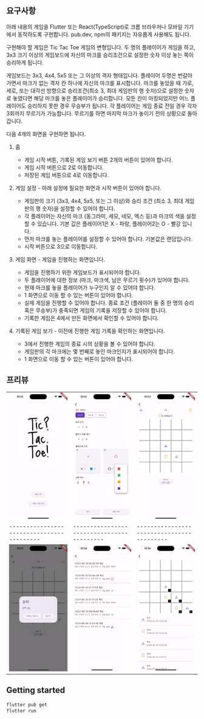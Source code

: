 ## 요구사항
아래 내용의 게임을 Flutter 또는 React(TypeScript)로 크롬 브라우저나 모바일 기기에서 동작하도록 구현합니다. pub.dev, npm의 패키지는 자유롭게 사용해도 됩니다.


구현해야 할 게임은 Tic Tac Toe 게임의 변형입니다. 두 명의 플레이어가 게임을 하고, 3x3 크기 이상의 게임보드에 자신의 마크를 승리조건으로 설정한 숫자 이상 놓는 쪽이 승리하게 됩니다.


게임보드는 3x3, 4x4, 5x5 또는 그 이상의 격자 형태입니다.
플레이어 두명은 번갈아 가면서 마크가 없는 격자 칸 하나에 자신의 마크를 표시합니다.
마크를 놓았을 때 가로, 세로, 또는 대각선 방향으로 승리조건(최소 3, 최대 게임판의 행 숫자)으로 설정한 숫자로 놓였다면 해당 마크를 놓은 플레이어가 승리합니다.
모든 칸이 마킹되었지만 어느 플레이어도 승리하지 못한 경우 무승부가 됩니다.
각 플레이어는 게임 종료 전일 경우 각자 3회까지 무르기가 가능합니다. 무르기를 하면 마지막 마크가 놓이기 전의 상황으로 돌아갑니다.

다음 4개의 화면을 구현하면 됩니다.


1. 홈
    - 게임 시작 버튼, 기록된 게임 보기 버튼 2개의 버튼이 있어야 합니다.
    - 게임 시작 버튼으로 2로 이동합니다.
    - 저장된 게임 버튼으로 4로 이동합니다.

2. 게임 설정 - 아래 설정에 필요한 화면과 시작 버튼이 있어야 합니다.
    - 게임판의 크기 (3x3, 4x4, 5x5, 또는 그 이상)와 승리 조건 (최소 3, 최대 게임판의 행 숫자)을 설정할 수 있어야 합니다.
    - 각 플레이어는 자신의 마크 (동그라미, 세모, 네모, 엑스 등)과 마크의 색을 설정 할 수 있습니다. 기본 값은 플레이어1은 X - 파랑, 플레이어2는 O - 빨강 입니다.
    - 먼저 마크를 놓는 플레이어를 설정할 수 있어야 합니다. 기본값은 랜덤입니다.
    - 시작 버튼으로 3으로 이동합니다.

3. 게임 화면 - 게임을 진행하는 화면입니다.
    - 게임을 진행하기 위한 게임보드가 표시되어야 합니다.
    - 두 플레이어에 대한 정보 (마크, 마크색, 남은 무르기 횟수)가 있어야 합니다.
    - 현재 마크를 놓을 플레이어가 누구인지 알 수 있어야 합니다.
    - 1 화면으로 이동 할 수 있는 버튼이 있어야 합니다.
    - 실제 게임을 진행할 수 있어야 합니다. 종료 조건 (플레이어 둘 중 한 명의 승리 혹은 무승부)가 충족되면 게임의 기록을 저장할 수 있어야 합니다.
    - 기록한 게임은 4에서 만든 화면에서 확인할 수 있어야 합니다.

4. 기록된 게임 보기 - 이전에 진행한 게임 기록을 확인하는 화면입니다.
    - 3에서 진행한 게임의 종료 시의 상황을 볼 수 있어야 합니다.
    - 게임판의 각 마크에는 몇 번째로 놓인 마크인지가 표시되어야 합니다.
    - 1 화면으로 이동 할 수 있는 버튼이 있어야 합니다.

## 프리뷰
|                                           |                                           |                                           |
|-------------------------------------------|-------------------------------------------|-------------------------------------------|
| <img src="screenshots/1.png" width="400"> | <img src="screenshots/2.png" width="400"> | <img src="screenshots/3.png" width="400"> |
| ----------------------------------------- | ----------------------------------------- | ----------------------------------------- |
| <img src="screenshots/4.png" width="400"> | <img src="screenshots/5.png" width="400"> | <img src="screenshots/6.png" width="400"> |

## Getting started
```
flutter pub get
flutter run
```